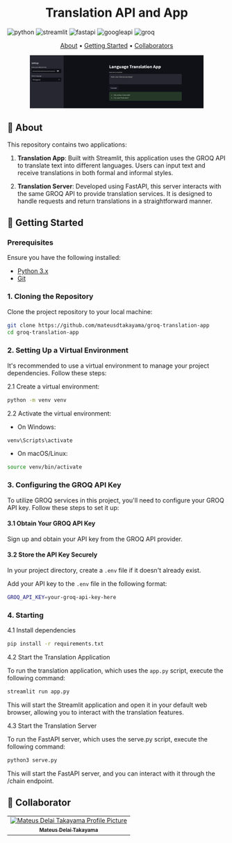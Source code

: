[PYTHON__BADGE]: https://img.shields.io/badge/Python-3776AB?style=for-the-badge&logo=python&logoColor=white
[STREAMLIT__BADGE]: https://img.shields.io/badge/Streamlit-FF4B4B?style=for-the-badge&logo=streamlit&logoColor=white
[FASTAPI__BADGE]: https://img.shields.io/badge/FastAPI-009688?style=for-the-badge&logo=fastapi&logoColor=white
[GOOGLEAPI__BADGE]: https://img.shields.io/badge/Google%20API-4285F4?style=for-the-badge&logo=google&logoColor=white
[GROQ__BADGE]: https://img.shields.io/badge/GROQ-00BFFF?style=for-the-badge&logo=graphql&logoColor=white

<h1 align="center" style="font-weight: bold;">Translation API and App</h1>

![python][PYTHON__BADGE]
![streamlit][STREAMLIT__BADGE]
![fastapi][FASTAPI__BADGE]
![googleapi][GOOGLEAPI__BADGE]
![groq][GROQ__BADGE]

<p align="center">
 <a href="#about">About</a> • 
 <a href="#started">Getting Started</a> • 
 <a href="#colab">Collaborators</a>
</p>

<p align="center">
    <img src="./pictures/img01.png" alt="Image Example" width="400px">
</p>

<h2 id="about">📌 About</h2>

This repository contains two applications: 

1. **Translation App**: Built with Streamlit, this application uses the GROQ API to translate text into different languages. Users can input text and receive translations in both formal and informal styles.

2. **Translation Server**: Developed using FastAPI, this server interacts with the same GROQ API to provide translation services. It is designed to handle requests and return translations in a straightforward manner.

<h2 id="started">🚀 Getting Started</h2>

<h3>Prerequisites</h3>

Ensure you have the following installed:

- [Python 3.x](https://www.python.org/)
- [Git](https://git-scm.com/)

<h3>1. Cloning the Repository</h3>

Clone the project repository to your local machine:

```bash
git clone https://github.com/mateusdtakayama/groq-translation-app
cd groq-translation-app
```

<h3>2. Setting Up a Virtual Environment</h3>

It's recommended to use a virtual environment to manage your project dependencies. Follow these steps:

2.1 Create a virtual environment:

```bash
python -m venv venv
```

2.2 Activate the virtual environment:

- On Windows:

```bash
venv\Scripts\activate
```

- On macOS/Linux:

```bash
source venv/bin/activate
```

### 3. Configuring the GROQ API Key

To utilize GROQ services in this project, you'll need to configure your GROQ API key. Follow these steps to set it up:

#### 3.1 Obtain Your GROQ API Key

Sign up and obtain your API key from the GROQ API provider.

#### 3.2 Store the API Key Securely

In your project directory, create a `.env` file if it doesn't already exist.

Add your API key to the `.env` file in the following format:

```bash
GROQ_API_KEY=your-groq-api-key-here
```

<h3>4. Starting</h3>

4.1 Install dependencies

```bash
pip install -r requirements.txt
```

4.2 Start the Translation Application

To run the translation application, which uses the `app.py` script, execute the following command:

```bash
streamlit run app.py
```

This will start the Streamlit application and open it in your default web browser, allowing you to interact with the translation features.

4.3 Start the Translation Server

To run the FastAPI server, which uses the serve.py script, execute the following command:

```bash
python3 serve.py
```

This will start the FastAPI server, and you can interact with it through the /chain endpoint.

<h2 id="colab">🤝 Collaborator</h2>

<table>
  <tr>
    <td align="center">
      <a href="#">
        <img src="https://avatars.githubusercontent.com/u/104940896?s=400&u=71304eae379288b6ebce80280cd13a6a474de2ea&v=4" width="100px;" alt="Mateus Delai Takayama Profile Picture"/><br>
        <sub>
          <b>Mateus Delai Takayama</b>
        </sub>
      </a>
    </td>
  </tr>
</table>